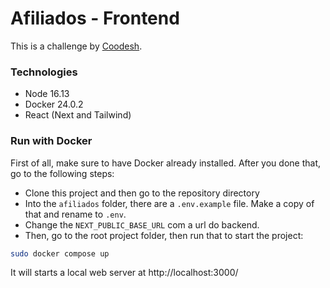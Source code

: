 # Afiliados - Frontend

This is a challenge by [Coodesh](https://lab.coodesh.com/devmateusalves/fullstack-afiliados).

### Technologies
- Node 16.13
- Docker 24.0.2
- React (Next and Tailwind)


### Run with Docker
 
First of all, make sure to have Docker already installed. After you done that, go to the following steps:

- Clone this project and then go to the repository directory
- Into the `afiliados` folder, there are a `.env.example` file. Make a copy of that and rename to `.env`.
- Change the `NEXT_PUBLIC_BASE_URL` com a url do backend.
- Then, go to the root project folder, then run that to start the project:
```sh
sudo docker compose up
```
It will starts a local web server at http://localhost:3000/